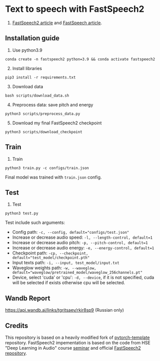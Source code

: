 # Text to speech with FastSpeech2 

1. [FastSpeech2 article](https://arxiv.org/pdf/2006.04558.pdf) and [FastSpeech article](https://arxiv.org/pdf/1905.09263.pdf).

## Installation guide

1. Use python3.9
```shell
conda create -n fastspeech2 python=3.9 && conda activate fastspeech2
```
2. Install libraries
```shell
pip3 install -r requirements.txt
```
3. Download data
```shell
bash scripts/download_data.sh
```
4. Preprocess data: save pitch and energy
```shell
python3 scripts/preprocess_data.py
```
5. Download my final FastSpeech2 checkpoint
```shell
python3 scripts/download_checkpoint
```

## Train 

1. Train
```shell
python3 train.py -c configs/train.json
```
Final model was trained with `train.json` config.

## Test

1. Test
```shell
python3 test.py
```
Test include such arguments:
* Config path: `-c, --config, default="configs/test.json"`
* Increase or decrease audio speed: `-l, --length-control, default=1`
* Increase or decrease audio pitch: `-p, --pitch-control, default=1`
* Increase or decrease audio energy: `-e, --energy-control, default=1`
* Checkpoint path: `-cp, --checkpoint, default="test_model/checkpoint.pth"`
* Input texts path: `-i, --input, test_model/input.txt`
* Waveglow weights path: `-w, --waveglow, default="waveglow/pretrained_model/waveglow_256channels.pt"`
* Device, select 'cuda' or 'cpu': `-d, --device`, if it is not specified, cuda will be selected if exists otherwise cpu will be selected.

## Wandb Report

https://api.wandb.ai/links/tgritsaev/rkir8sp9 (Russian only)

## Credits

This repository is based on a heavily modified fork
of [pytorch-template](https://github.com/victoresque/pytorch-template) repository. 
FastSpeech2 impementation is based on the code from HSE "Deep Learning in Audio" course [seminar](https://github.com/XuMuK1/dla2023/blob/2023/week07/seminar07.ipynb) and official [FastSpeech2 repository](https://github.com/ming024/FastSpeech2).

